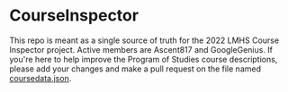 # CourseInspector

This repo is meant as a single source of truth for the 2022 LMHS Course Inspector project. Active members are Ascent817 and GoogleGenius. If you're here to help improve the Program of Studies course descriptions, please add your changes and make a pull request on the file named [coursedata.json](coursedata.json).
